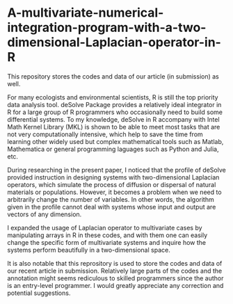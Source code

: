 # A-multivariate-numerical-integration-program-with-a-two-dimensional-Laplacian-operator-in-R
This repository stores the codes and data of our article (in submission) as well.

For many ecologists and environmental scientists, R is still the top priority data analysis tool. deSolve Package provides a relatively ideal integrator in R for a large group of R programmers who occasionally need to build some differential systems. To my knowledge, deSolve in R accompany with Intel Math Kernel Library (MKL) is shown to be able to meet most tasks that are not very computationally intensive, which help to save the time from learning other widely used but complex mathematical tools such as Matlab, Mathematica or general programming laguages such as Python and Julia, etc.

During researching in the present paper, I noticed that the profile of deSolve provided instruction in designing systems with two-dimensional Laplacian operators, which simulate the process of diffusion or dispersal of natural materials or populations. However, it becomes a problem when we need to arbitrarily change the number of variables. In other words, the algorithm given in the profile cannot deal with systems whose input and output are vectors of any dimension.

I expanded the usage of Laplacian operator to multivariate cases by manipulating arrays in R in these codes, and with them one can easily change the specific form of multivariate systems and inquire how the systems perform beautifully in a two-dimensional space.

It is also notable that this reprository is used to store the codes and data of our recent article in submission. Relatively large parts of the codes and the annotation might seems rediculous to skilled programmers since the author is an entry-level programmer. I would greatly appreciate any correction and potential suggestions.
